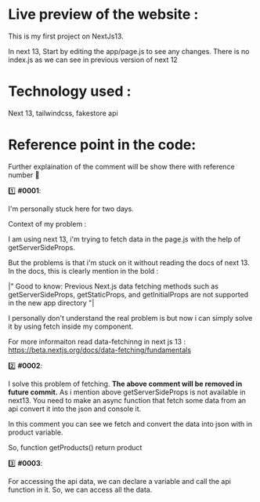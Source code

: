 # **Live preview of the website** : 

This is my first project on NextJs13.

In next 13, Start by editing the app/page.js to see any changes. There is no index.js as we can see in previous version of next 12

# **Technology used** :

Next 13, tailwindcss, fakestore api

# **Reference point in the code:**

Further explaination of the comment will be show there with reference number 📃

1️⃣ **#0001**: 

I'm personally stuck here for two days. 

Context of my problem :

I am using next 13, i'm trying to fetch data in the page.js with the help of getServerSideProps.

But the problems is that i'm stuck on it without reading the docs of next 13. In the docs, this is clearly mention in the bold :

|" Good to know: Previous Next.js data fetching methods such as getServerSideProps, getStaticProps, and getInitialProps are not supported in the new app directory "|

I personally don't understand the real problem is but now i can simply solve it by using fetch inside my component. 

For more informaiton read data-fetchinng in next js 13 : https://beta.nextjs.org/docs/data-fetching/fundamentals


2️⃣ **#0002**:

I solve this problem of fetching. **The above comment will be removed in future commit.** As i mention above getServerSideProps is not available in next13. You need to make an async function that fetch some data from an api convert it into the json and console it. 

In this comment you can see we fetch and convert the data into json with in product variable.

So, function getProducts() return product 

<!-- //? So how we can Access the data of product in our component: Answer in #0003  -->

3️⃣ **#0003**:

For accessing the api data, we can declare a variable and call the api function in it. So, we can access all the data.